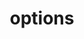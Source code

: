 ---
title: options
api:
  file: api_gateway_swagger.json
  operationId: options_api-v2-transactions-trxid
hidden: false
---